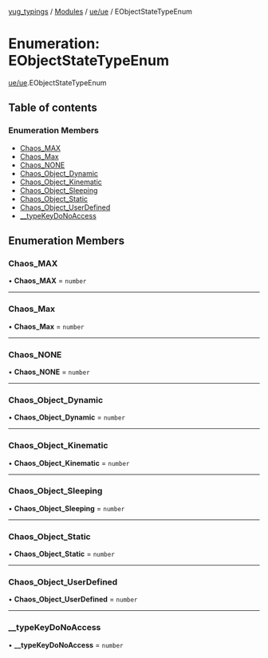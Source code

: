 [yug_typings](../README.md) / [Modules](../modules.md) / [ue/ue](../modules/ue_ue.md) / EObjectStateTypeEnum

# Enumeration: EObjectStateTypeEnum

[ue/ue](../modules/ue_ue.md).EObjectStateTypeEnum

## Table of contents

### Enumeration Members

- [Chaos\_MAX](ue_ue.EObjectStateTypeEnum.md#chaos_max)
- [Chaos\_Max](ue_ue.EObjectStateTypeEnum.md#chaos_max-1)
- [Chaos\_NONE](ue_ue.EObjectStateTypeEnum.md#chaos_none)
- [Chaos\_Object\_Dynamic](ue_ue.EObjectStateTypeEnum.md#chaos_object_dynamic)
- [Chaos\_Object\_Kinematic](ue_ue.EObjectStateTypeEnum.md#chaos_object_kinematic)
- [Chaos\_Object\_Sleeping](ue_ue.EObjectStateTypeEnum.md#chaos_object_sleeping)
- [Chaos\_Object\_Static](ue_ue.EObjectStateTypeEnum.md#chaos_object_static)
- [Chaos\_Object\_UserDefined](ue_ue.EObjectStateTypeEnum.md#chaos_object_userdefined)
- [\_\_typeKeyDoNoAccess](ue_ue.EObjectStateTypeEnum.md#__typekeydonoaccess)

## Enumeration Members

### Chaos\_MAX

• **Chaos\_MAX** = `number`

___

### Chaos\_Max

• **Chaos\_Max** = `number`

___

### Chaos\_NONE

• **Chaos\_NONE** = `number`

___

### Chaos\_Object\_Dynamic

• **Chaos\_Object\_Dynamic** = `number`

___

### Chaos\_Object\_Kinematic

• **Chaos\_Object\_Kinematic** = `number`

___

### Chaos\_Object\_Sleeping

• **Chaos\_Object\_Sleeping** = `number`

___

### Chaos\_Object\_Static

• **Chaos\_Object\_Static** = `number`

___

### Chaos\_Object\_UserDefined

• **Chaos\_Object\_UserDefined** = `number`

___

### \_\_typeKeyDoNoAccess

• **\_\_typeKeyDoNoAccess** = `number`
